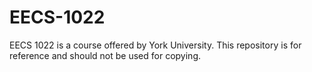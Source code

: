 # EECS-1022

EECS 1022 is a course offered by York University. This repository is for reference and should not be used for copying.
